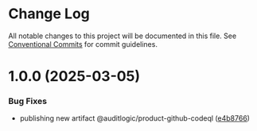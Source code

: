 # Change Log

All notable changes to this project will be documented in this file.
See [Conventional Commits](https://conventionalcommits.org) for commit guidelines.

# 1.0.0 (2025-03-05)


### Bug Fixes

* publishing new artifact @auditlogic/product-github-codeql ([e4b8766](https://github.com/auditlogic/product/commit/e4b8766b862d7027b9c8906ea46f58fd573e841c))
